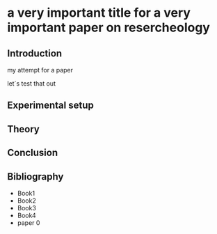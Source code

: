 # a very important title for a very important paper on resercheology

## Introduction
my attempt for a paper

let´s test that out

## Experimental setup

## Theory

## Conclusion

## Bibliography
- Book1
- Book2
- Book3
- Book4
- paper 0

